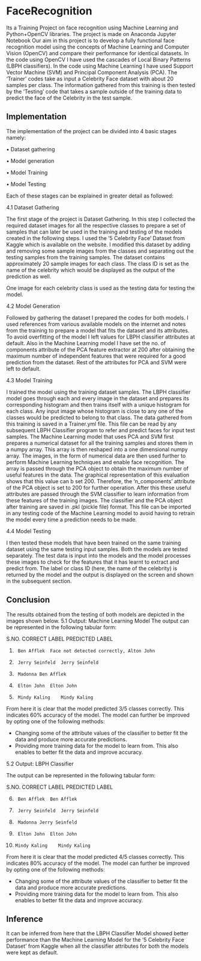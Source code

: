 # FaceRecognition
Its a Training Project on face recognition using Machine Learning and Python+OpenCV libraries. The project is made on Anaconda Jupyter Notebook
Our aim in this project is to develop a fully functional face recognition model using the concepts of Machine Learning and Computer Vision (OpenCV) and compare their performance for identical datasets.
In the code using OpenCV I have used the cascades of Local Binary Patterns (LBPH classifiers).
In the code using Machine Learning I have used Support Vector Machine (SVM) and Principal Component Analysis (PCA).
The ‘Trainer’ codes take as input a Celebrity Face dataset with about 20 samples per class. The information gathered from this training is then tested by the ‘Testing’ code that takes a sample outside of the training data to predict the face of the Celebrity in the test sample.

## Implementation
The implementation of the project can be divided into 4 basic stages namely:

•	Dataset gathering

•	Model generation

•	Model Training

•	Model Testing

Each of these stages can be explained in greater detail as followed:

4.1 Dataset Gathering

The first stage of the project is Dataset Gathering. In this step I collected the required dataset images for all the respective classes to prepare a set of samples that can later be used in the training and testing of the models created in the following steps.
I used the ‘5 Celebrity Face’ Dataset from Kaggle which is available on the website. I modified this dataset by adding and removing some sample images from the classes and separating out the testing samples from the training samples. The dataset contains approximately 20 sample images for each class. The class ID is set as the name of the celebrity which would be displayed as the output of the prediction as well.

One image for each celebrity class is used as the testing data for testing the model.

4.2 Model Generation

Followed by gathering the dataset I prepared the codes for both models. I used references from various available models on the internet and notes from the training to prepare a model that fits the dataset and its attributes.
To avoid overfitting of the model I left values for LBPH classifier attributes at default. Also in the Machine Learning model I have set the no. of components attribute of the PCA feature extractor at 200 after obtaining the maximum number of independent features that were required for a good prediction from the dataset. Rest of the attributes for PCA and SVM were left to default.

4.3 Model Training

I trained the model using the training dataset samples. 
The LBPH classifier model goes through each and every image in the dataset and prepares its corresponding histogram and then trains itself with a unique histogram for each class. Any input image whose histogram is close to any one of the classes would be predicted to belong to that class. The data gathered from this training is saved in a Trainer.yml file. This file can be read by any subsequent LBPH Classifier program to refer and predict faces for input test samples.
The Machine Learning model that uses PCA and SVM first prepares a numerical dataset for all the training samples and stores them in a numpy array. This array is then reshaped into a one dimensional numpy array. The images, in the form of numerical data are then used further to perform Machine Learning techniques and enable face recognition.
The array is passed through the PCA object to obtain the maximum number of useful features in the data. The graphical representation of this evaluation shows that this value can b set 200. Therefore, the ‘n_components’ attribute of the PCA object is set to 200 for further operation.
After this these useful attributes are passed through the SVM classifier to learn information from these features of the training images. The classifier and the PCA object after training are saved in .pkl (pickle file) format. This file can be imported in any testing code of the Machine Learning model to avoid having to retrain the model every time a prediction needs to be made. 


4.4 Model Testing

I then tested these models that have been trained on the same training dataset using the same testing input samples.
Both the models are tested separately. The test data is input into the models and the model processes these images to check for the features that it has learnt to extract and predict from. The label or class ID (here, the name of the celebrity) is returned by the model and the output is displayed on the screen and shown in the subsequent section. 
 
## Conclusion

The results obtained from the testing of both models are depicted in the images shown below.
5.1	Output: Machine Learning Model
The output can be represented in the following tabular form:

S.NO.	CORRECT LABEL	PREDICTED LABEL

1.		Ben Afflek	Face not detected correctly, Alton John
2.		Jerry Seinfeld	Jerry Seinfeld
3.		Madonna	Ben Afflek
4.		Elton John	Elton John
5.		Mindy Kaling	Mindy Kaling
From here it is clear that the model predicted 3/5 classes correctly. This indicates 60% accuracy of the model. 
The model can further be improved by opting one of the following methods:
-	Changing some of the attribute values of the classifier to better fit the data and produce more accurate predictions.
-	Providing more training data for the model to learn from. This also enables to better fit the data and improve accuracy.
 

5.2 Output: LBPH Classifier

The output can be represented in the following tabular form:

S.NO.	CORRECT LABEL	PREDICTED LABEL

6.		Ben Afflek	Ben Afflek
7.		Jerry Seinfeld	Jerry Seinfeld
8.		Madonna	Jerry Seinfeld
9.		Elton John	Elton John
10.		Mindy Kaling	Mindy Kaling
From here it is clear that the model predicted 4/5 classes correctly. This indicates 80% accuracy of the model. 
The model can further be improved by opting one of the following methods:
-	Changing some of the attribute values of the classifier to better fit the data and produce more accurate predictions.
-	Providing more training data for the model to learn from. This also enables to better fit the data and improve accuracy.


## Inference 

It can be inferred from here that the LBPH Classifier Model showed better performance than the Machine Learning Model for the ‘5 Celebrity Face Dataset’ from Kaggle when all the classifier attributes for both the models were kept as default.
